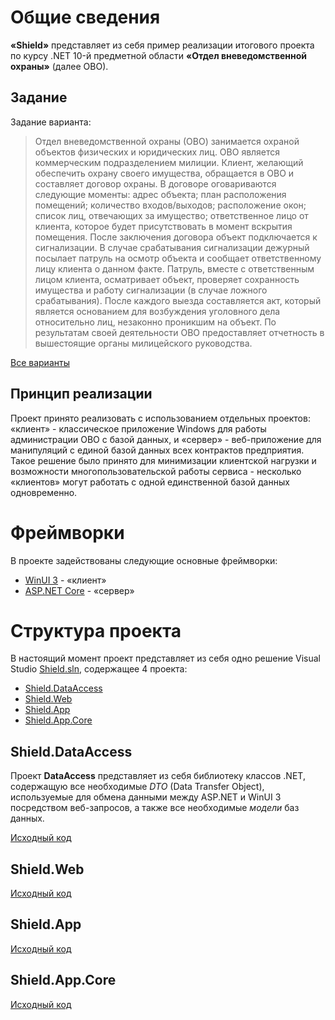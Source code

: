 # Общие сведения

<b>«Shield»</b> представляет из себя пример реализации итогового проекта по курсу .NET 10-й предметной области <b>«Отдел вневедомственной охраны»</b> (далее ОВО).

## Задание

Задание варианта:
> Отдел вневедомственной охраны (ОВО) занимается охраной объектов физических и юридических лиц. ОВО является коммерческим подразделением милиции. Клиент, желающий обеспечить охрану своего имущества, обращается в ОВО и составляет договор охраны. В договоре оговариваются следующие моменты: адрес объекта; план расположения помещений; количество входов/выходов; расположение окон; список лиц, отвечающих за имущество; ответственное лицо от клиента, которое будет присутствовать в момент вскрытия помещения. После заключения договора объект подключается к сигнализации. В случае срабатывания сигнализации дежурный посылает патруль на осмотр объекта и сообщает ответственному лицу клиента о данном факте. Патруль, вместе с ответственным лицом клиента, осматривает объект, проверяет сохранность имущества и работу сигнализации (в случае ложного срабатывания). После каждого выезда составляется акт, который является основанием для возбуждения уголовного дела относительно лиц, незаконно проникшим на объект. По результатам своей деятельности ОВО предоставляет отчетность в вышестоящие органы милицейского руководства.

[Все варианты](tasks.md)

## Принцип реализации

Проект принято реализовать с использованием отдельных проектов: «клиент» - классическое приложение Windows для работы администрации ОВО с базой данных, и «сервер» - веб-приложение для манипуляций с единой базой данных всех контрактов предприятия.
Такое решение было принято для минимизации клиентской нагрузки и возможности многопользовательской работы сервиса - несколько «клиентов» могут работать с одной единственной базой данных одновременно.

# Фреймворки

В проекте задействованы следующие основные фреймворки:
- [WinUI 3](https://learn.microsoft.com/en-us/windows/apps/winui/winui3/) - «клиент»
- [ASP.NET Core](https://dotnet.microsoft.com/ru-ru/apps/aspnet) - «сервер»

# Структура проекта

В настоящий момент проект представляет из себя одно решение Visual Studio [Shield.sln](#Shield.sln), содержащее 4 проекта:
- [Shield.DataAccess](#Shield.DataAccess)
- [Shield.Web](#Shield.Web)
- [Shield.App](#Shield.App)
- [Shield.App.Core](#Shield.App.Core)

## Shield.DataAccess

Проект <b>DataAccess</b> представляет из себя библиотеку классов .NET, содержащую все необходимые <i>DTO</i> (Data Transfer Object), используемые для обмена данными между ASP.NET и WinUI 3 посредством веб-запросов, а также все необходимые <i>модели</i> баз данных.

[Исходный код](Shield.DataAccess)

## Shield.Web

[Исходный код](Shield.Web)

## Shield.App

[Исходный код](Shield.App)

## Shield.App.Core

[Исходный код](Shield.App.Core)
